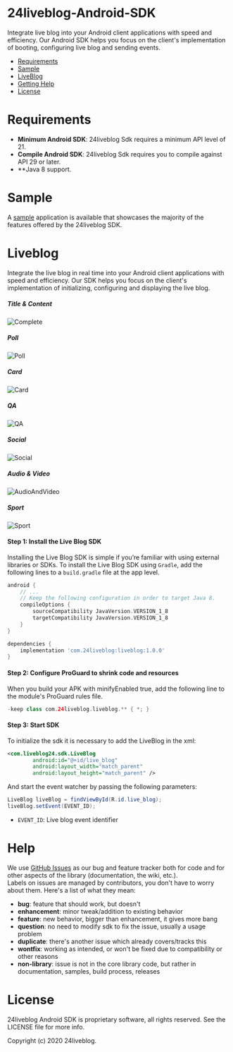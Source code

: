 # 24liveblog-Android-SDK
Integrate live blog into your Android client applications with speed and efficiency. Our Android SDK helps you focus on the client's implementation of booting, configuring live blog and sending events.



- [Requirements](#requirements)
- [Sample](#sample)
- [LiveBlog](#liveblog)
- [Getting Help](#help)
- [License](#license)

<a name="requirements"></a>
# Requirements
 - **Minimum Android SDK**: 24liveblog Sdk requires a minimum API level of 21.
 - **Compile Android SDK**: 24liveblog Sdk requires you to compile against API 29 or later.
 - **Java 8 support.

<a name="sample"></a>
# Sample
A [sample](sample) application is available that showcases the majority of the features offered by
the 24liveblog SDK.


<a name="liveblog"></a>
# Liveblog

Integrate the live blog in real time into your Android client applications with speed and efficiency.  Our SDK helps you focus on the client's implementation of initializing, configuring and displaying the live blog.

##### Title & Content
![Complete](showcase/TitleAndContent.png)

##### Poll
![Poll](showcase/Poll.png)

##### Card
![Card](showcase/Card.png)

##### QA
![QA](showcase/QA.png)

##### Social
![Social](showcase/Social.png)

##### Audio & Video
![AudioAndVideo](showcase/AudioAndVideo.png)

##### Sport
![Sport](showcase/Sport.png)


#### Step 1: Install the Live Blog SDK

Installing the Live Blog SDK is simple if you’re familiar with using external libraries or SDKs. To install the Live Blog SDK using `Gradle`, add the following lines to a `build.gradle` file at the app level.

```groovy
android {
    // ...
    // Keep the following configuration in order to target Java 8.
    compileOptions {
        sourceCompatibility JavaVersion.VERSION_1_8
        targetCompatibility JavaVersion.VERSION_1_8
    }
}

dependencies {
    implementation 'com.24liveblog:liveblog:1.0.0'
}
````

#### Step 2: Configure ProGuard to shrink code and resources
When you build your APK with minifyEnabled true, add the following line to the module's ProGuard rules file.
```gradle
-keep class com.24liveblog.liveblog.** { *; }
```

#### Step 3: Start SDK
To initialize the sdk it is necessary to add the LiveBlog in the xml:

```xml
<com.liveblog24.sdk.LiveBlog 
        android:id="@+id/live_blog"
        android:layout_width="match_parent"
        android:layout_height="match_parent" />
```

And start the event watcher by passing the following parameters:
```Java
LiveBlog liveBlog = findViewById(R.id.live_blog);
liveBlog.setEvent(EVENT_ID);
```

*  `EVENT_ID`: Live blog event identifier


<a name="help"></a>
# Help
We use [GitHub Issues][1] as our bug and feature tracker both for code and for other aspects of the library (documentation, the wiki, etc.).  
Labels on issues are managed by contributors, you don't have to worry about them. Here's a list of what they mean:

 * **bug**: feature that should work, but doesn't
 * **enhancement**: minor tweak/addition to existing behavior
 * **feature**: new behavior, bigger than enhancement, it gives more bang
 * **question**: no need to modify sdk to fix the issue, usually a usage problem
 * **duplicate**: there's another issue which already covers/tracks this
 * **wontfix**: working as intended, or won't be fixed due to compatibility or other reasons
 * **non-library**: issue is not in the core library code, but rather in documentation, samples, build process, releases


# License

24liveblog Android SDK is proprietary software, all rights reserved. See the LICENSE file for more info.

Copyright (c) 2020  24liveblog.


[1]: https://github.com/24liveblog/24liveblog-Android-SDK/issues
